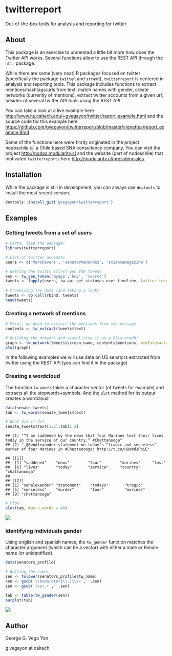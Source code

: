 twitterreport
=============

Out-of-the-box tools for analysis and reporting for twitter

About
-----

This package is an exercise to understad a little bit more how does the Twitter API works. Several functions allow to use the REST API through the `httr` package.

While there are some (very neat) R packages focused on twitter (specifically the package `twitteR` and `stramR`), `twitterreport` is centered in analysis and reporting tools. This package includes functions to extract mentions/hashtags/urls from text, match names with gender, create networks (currently of mentions), extract twitter accounts from a given url; besides of several twitter API tools using the REST API.

You can take a look at a live example here <http://www.its.caltech.edu/~gvegayon/twitter/report_example.html> and the source code for this example here <https://github.com/gvegayon/twitterreport/blob/master/vignettes/report_example.Rmd>

Some of the functions here were firstly originated in the project *nodoschile.cl*, a Chile based SNA consultancy company. You can visit the project <http://nodos.modularity.cl> and the website (part of nodoschile) that motivated `twitterreports` here <http://modularity.cl/presidenciales>.

Installation
------------

While the package is still in development, you can always use `devtools` to install the most recent version.

``` r
devtools::install_git('gvegayon/twitterreport')
```

Examples
--------

### Getting tweets from a set of users

``` r
# Firts, load the package!
library(twitterreport)

# List of twitter accounts
users <- c('MarsRovers', 'senatormenendez', 'sciencemagazine')

# Getting the twitts (first gen the token)
key <- tw_gen_token('myapp','key', 'secret')
tweets <- lapply(users, tw_api_get_statuses_user_timeline, twitter_token=key)
 
# Processing the data (and taking a look)
tweets <- do.call(rbind, tweets)
head(tweets)
```

### Creating a network of mentions

``` r
# First, we need to extract the mentions from the message
contents <- tw_extract(tweets$text)

# Building the network and visualizing it as a D3js graph!
graph <- tw_network(tweets$screen_name, contents$mentions, minInteract=3)
plot(graph)
```

In the following examples we will use data on US senators extracted from twitter using the REST API (you can find it in the package)

### Creating a wordcloud

The function `tw_words` takes a character vector (of tweets for example) and extracts all the stopwords+symbols. And the `plot` method for its output creates a wordcloud

``` r
data(senate_tweets)
tab <- tw_words(senate_tweets$text)

# What did it do?
senate_tweets$text[1:2];tab[1:2]
```

    ## [1] "“I am saddened by the news that four Marines lost their lives today in the service of our country.” #Chattanooga"         
    ## [2] ".@SenAlexander statement on today’s “tragic and senseless” murder of four Marines in #Chattanooga: http://t.co/H9zWdJPbiE"

    ## [[1]]
    ##  [1] "saddened"    "news"        "four"        "marines"     "lost"       
    ##  [6] "lives"       "today"       "service"     "country"     "chattanooga"
    ## 
    ## [[2]]
    ## [1] "senalexander" "statement"    "todays"       "tragic"      
    ## [5] "senseless"    "murder"       "four"         "marines"     
    ## [9] "chattanooga"

``` r
# Plot
plot(tab, max.n.words = 40)
```

![](https://github.com/github/gvegayon/twitterreport/README_files/figure-markdown_github/wordcloud-1.png)

### Identifying individuals gender

Using english and spanish names, the `tw_gender` function matches the character argument (which can be a vector) with either a male or female name (or unidentified).

``` r
data(senators_profile)

# Getting the names
sen <- tolower(senators_profile$tw_name)
sen <- gsub('\\bsen(ator|\\.)\\s+','',sen)
sen <- gsub('\\s+.+','',sen)

tab <- table(tw_gender(sen))
barplot(tab)
```

![](https://github.com/github/gvegayon/twitterreport/README_files/figure-markdown_github/gender-1.png)

Author
------

George G. Vega Yon

g vegayon at caltech
